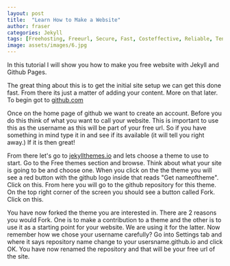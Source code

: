 ```yaml
---
layout: post
title:  "Learn How to Make a Website"
author: fraser
categories: Jekyll
tags: [Freehosting, Freeurl, Secure, Fast, Costeffective, Reliable, Tenminutewebsite]
image: assets/images/6.jpg
---
```

In this tutorial I will show you how to make you free website with Jekyll and Github Pages.

The great thing about this is to get the initial site setup we can get this done fast. From there its just a matter of adding your content. More on that later. To begin got to [github.com](github.com) 

Once on the home page of github we want to create an account. Before you do this think of what you want to call your website. This is important to use this as the username as this will be part of your free url. So if you have something in mind type it in and see if its available (it will tell you right away.) If it is then great!

From there let's go to [jekyllthemes.io](jekyllthemes.io) and lets choose a theme to use to start. Go to the Free themes section and browse. Think about what your site is going to be and choose one. When you click on the the theme you will see a red button with the github logo inside that reads "Get nameoftheme". Click on this. From here you will go to the github repository for this theme. On the top right corner of the screen you should see a button called Fork. Click on this. 

You have now forked the theme you are interested in. There are 2 reasons you would Fork. One is to make a contribution to a theme and the other is to use it as a starting point for your website. We are using it for the latter. Now remember how we chose your username carefully? Go into  Settings tab and where it says repository name change to your usersname.github.io and click OK. You have now renamed the repository and that will be your free url of the site.
